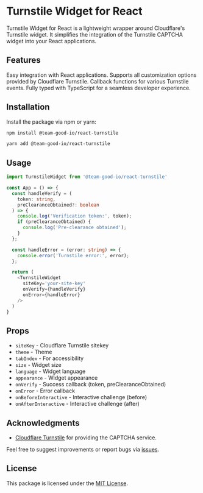 # Turnstile Widget for React

Turnstile Widget for React is a lightweight wrapper around Cloudflare's Turnstile widget. It simplifies the integration of the Turnstile CAPTCHA widget into your React applications.

## Features

Easy integration with React applications.
Supports all customization options provided by Cloudflare Turnstile.
Callback functions for various Turnstile events.
Fully typed with TypeScript for a seamless developer experience.

## Installation
Install the package via npm or yarn:

```bash
npm install @team-good-io/react-turnstile
```

```bash
yarn add @team-good-io/react-turnstile
```

## Usage

```ts
import TurnstileWidget from '@team-good-io/react-turnstile'

const App = () => {
  const handleVerify = (
    token: string,
    preClearanceObtained?: boolean
  ) => {
    console.log('Verification token:', token);
    if (preClearanceObtained) {
      console.log('Pre-clearance obtained');
    }
  };

  const handleError = (error: string) => {
    console.error('Turnstile error:', error);
  };

  return (
    <TurnstileWidget
      siteKey='your-site-key'
      onVerify={handleVerify}
      onError={handleError}
    />
  )
}

```

## Props

* `siteKey` - Cloudflare Turnstile sitekey
* `theme` - Theme
* `tabIndex` - For accessibility
* `size` - Widget size
* `language` - Widget language
* `appearance` - Widget appearance
* `onVerify` - Success callback (token, preClearanceObtained)
* `onError` - Error callback
* `onBeforeInteractive` - Interactive challenge (before)
* `onAfterInteractive` - Interactive challenge (after)

## Acknowledgments

* [Cloudflare Turnstile](https://www.cloudflare.com/application-services/products/turnstile/) for providing the CAPTCHA service.

Feel free to suggest improvements or report bugs via [issues](https://github.com/team-good-io/react-turnstile/issues).

## License

This package is licensed under the [MIT License](https://github.com/team-good-io/react-turnstile/blob/main/LICENSE.md).